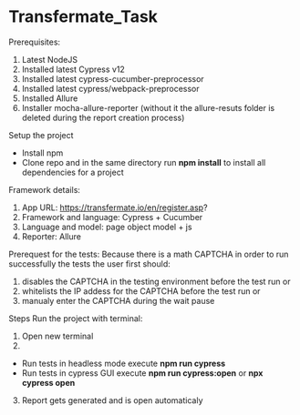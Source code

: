 # Transfermate_Task

Prerequisites:
1. Latest NodeJS
2. Installed latest Cypress v12
3. Installed latest cypress-cucumber-preprocessor
4. Installed latest cypress/webpack-preprocessor
5. Installed Allure
6. Installer mocha-allure-reporter (without it the allure-resuts folder is deleted during the report creation process)

Setup the project
- Install npm
- Clone repo and in the same directory run **npm install** to install all dependencies for a project

Framework details:
1. App URL: https://transfermate.io/en/register.asp?
2. Framework and language: Cypress + Cucumber
3. Language and model: page object model + js
4. Reporter: Allure

Prerequest for the tests:
Because there is a math CAPTCHA in order to run successfully the tests the user first should:
1) disables the CAPTCHA in the testing environment before the test run or
2) whitelists the IP addess for the CAPTCHA before the test run or
3) manualy enter the CAPTCHA during the wait pause

Steps Run the project with terminal:
1. Open new terminal
2. 
- Run tests in headless mode execute **npm run cypress** 
- Run tests in cypress GUI execute **npm run cypress:open** or **npx cypress open**
3. Report gets generated and is open automaticaly


